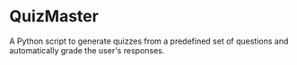 # QuizMaster
 A Python script to generate quizzes from a predefined set of questions and automatically grade the user's responses.
